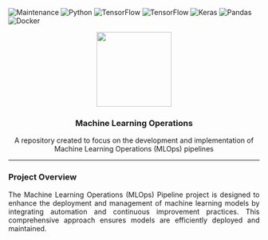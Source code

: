 ![Maintenance]( https://img.shields.io/badge/Maintenance-Yes-green)
![Python](https://img.shields.io/badge/Python-3670A0?&logo=python&logoColor=ffdd54)
![TensorFlow](https://img.shields.io/badge/TensorFlow-%23FF6F00.svg?&logo=TensorFlow&logoColor=white)
![TensorFlow](https://img.shields.io/badge/TFX-%23FF6F00.svg?&logo=TensorFlow&logoColor=white)
![Keras](https://img.shields.io/badge/Keras-%23D00000.svg?&logo=Keras&logoColor=white)
![Pandas](https://img.shields.io/badge/Pandas-%23150458.svg?&logo=Pandas&logoColor=white)
![Docker](https://img.shields.io/badge/Docker-%230db7ed.svg?&logo=docker&logoColor=white)

<div align="center">
  <img src="https://github.com/user-attachments/assets/4a148967-3291-44b6-99f7-59c2ca3c500f" height=150/>
  <h3><b>Machine Learning Operations</b></h3>
  <p>
    A repository created to focus on the development and implementation of Machine Learning Operations (MLOps) pipelines
  </p>
</div>

---
### Project Overview
<p align="justify">
  The Machine Learning Operations (MLOps) Pipeline project is designed to enhance the deployment and management of machine learning models by integrating automation and continuous improvement practices. This comprehensive approach ensures models are efficiently deployed and maintained.
</p>
